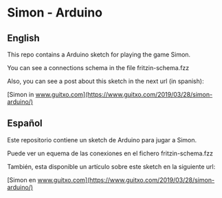# Simon - Arduino

## English

This repo contains a Arduino sketch for playing the game Simon.

You can see a connections schema in the file fritzin-schema.fzz

Also, you can see a post about this sketch in the next url (in spanish):

[Simon in www.guitxo.com](https://www.guitxo.com/2019/03/28/simon-arduino/)

## Español

Este repositorio contiene un sketch de Arduino para jugar a Simon.

Puede ver un equema de las conexiones en el fichero fritzin-schema.fzz

También, esta disponible un artículo sobre este sketch en la siguiente url:

[Simon en www.guitxo.com](https://www.guitxo.com/2019/03/28/simon-arduino/)
